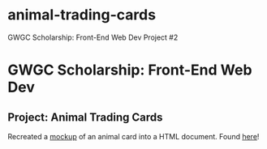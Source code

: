 # animal-trading-cards
GWGC Scholarship: Front-End Web Dev Project #2

# GWGC Scholarship: Front-End Web Dev 
## Project: Animal Trading Cards
Recreated a [mockup](https://kjmitchelljr.github.io/animal-trading-cards/design-prototype.png) of an animal card into a HTML document. Found [here](https://kjmitchelljr.github.io/animal-trading-cards/card.html)!
